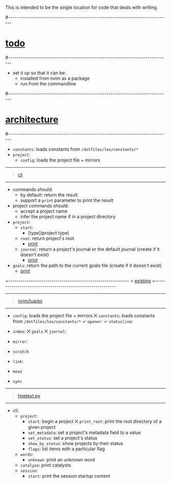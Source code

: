 This is intended to be the single location for code that deals with writing.

#-------------------------------------------------------------------------------
# [todo]()
#-------------------------------------------------------------------------------
- set it up so that it can be:
  - installed from nvim as a package
  - run from the commandline

#-------------------------------------------------------------------------------
# [architecture]()
#-------------------------------------------------------------------------------
- `constants`: loads constants from `/dotfiles/lex/constants/*`
- `project`:
  - `config`: loads the project file + mirrors

----------------------------------------
> [cli]()
----------------------------------------
- commands should:
  - by default: return the result 
  - support a `print` parameter to print the result
- project commands should:
  - accept a project name
  - infer the project name if in a project directory
- `project`:
  - `start`:
    - [type](project type)
  - `root`: return project's root
    - [print]()
  - `journal`: return a project's journal or the default journal (create if it doesn't exist)
    - [print]()
- `goals`: return the path to the current goals file (create if it doesn't exist)
  - [print]()

=-----------------------------------------------------------
= [existing]()
=-----------------------------------------------------------

----------------------------------------
> [nvim/lua/ex]()
----------------------------------------
- `config`: loads the project file + mirrors
⨉ `constants`: loads constants from `/dotfiles/lex/constants/*`
✓ `opener`: 
✓ `statusline`: 
- `index`: 
⨉ `goals`
⨉ `journal`:

- `mirror`:
- `scratch`
- `link`: 
- `move`
- `sync`

----------------------------------------
> [hnetext.py]()
----------------------------------------
- cli:
  - `project`:
    - `start`: begin a project
    ⨉ `print_root`: print the root directory of a given project
    - `set_metadata`: set a project's metadata field to a value
    - `set_status`: set a project's status
    - `show_by_status`: show projects by their status
    - `flags`: list items with a particular flag
  - `words`:
    - `unknown`: print an unknown word
  - `catalyze`: print catalysts
  - `session`:
    - `start`: print the session startup content
